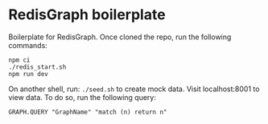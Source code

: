 # RedisGraph boilerplate

Boilerplate for RedisGraph.
Once cloned the repo, run the following commands:
```
npm ci
./redis_start.sh
npm run dev
```
On another shell, run: `./seed.sh` to create mock data. Visit localhost:8001 to view data. To do so, run the following query:
```
GRAPH.QUERY "GraphName" "match (n) return n"
```
